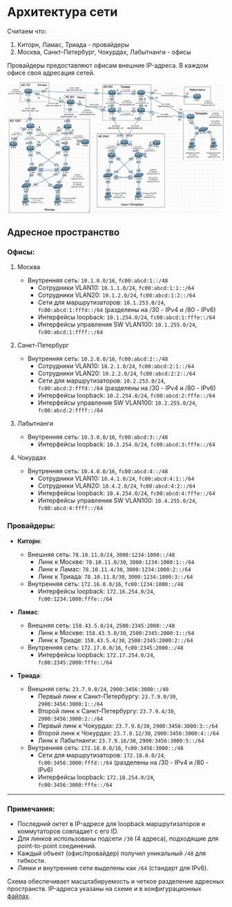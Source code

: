 # Архитектура сети

Считаем что:
1) Киторн, Ламас, Триада - провайдеры
2) Москва, Санкт-Петербург, Чокурдах, Лабытнанги - офисы

Провайдеры предоставляют офисам внешние IP-адреса.
В каждом офисе своя адресация сетей.

![hw04-1](./images/hw04-1.png)

## Адресное пространство

### Офисы:
1. Москва  
   - Внутренняя сеть: `10.1.0.0/16`, `fc00:abcd:1::/48`
     - Сотрудники VLAN10: `10.1.1.0/24`, `fc00:abcd:1:1::/64`
     - Сотрудники VLAN20: `10.1.2.0/24`, `fc00:abcd:1:2::/64`
     - Сети для маршрутизаторов: `10.1.253.0/24`, `fc00:abcd:1:fffd::/64` (разделены на /30 - IPv4 и /80 - IPv6)
     - Интерфейсы loopback: `10.1.254.0/24`, `fc00:abcd:1:fffe::/64`
     - Интерфейсы управления SW VLAN100: `10.1.255.0/24`, `fc00:abcd:1:ffff::/64`

2. Санкт-Петербург
   - Внутренняя сеть: `10.2.0.0/16`, `fc00:abcd:2::/48`
     - Сотрудники VLAN10: `10.2.1.0/24`, `fc00:abcd:2:1::/64`
     - Сотрудники VLAN20: `10.2.2.0/24`, `fc00:abcd:2:2::/64`
     - Сети для маршрутизаторов: `10.2.253.0/24`, `fc00:abcd:2:fffd::/64` (разделены на /30 - IPv4 и /80 - IPv6)
     - Интерфейсы loopback: `10.2.254.0/24`, `fc00:abcd:2:fffe::/64`
     - Интерфейсы управления SW VLAN100: `10.2.255.0/24`, `fc00:abcd:2:ffff::/64`

3. Лабытнанги
   - Внутренняя сеть: `10.3.0.0/16`, `fc00:abcd:3::/48`
     - Интерфейсы loopback: `10.3.254.0/24`, `fc00:abcd:3:fffe::/64`

4. Чокурдах
   - Внутренняя сеть: `10.4.0.0/16`, `fc00:abcd:4::/48`
     - Сотрудники VLAN10: `10.4.1.0/24`, `fc00:abcd:4:1::/64`
     - Сотрудники VLAN20: `10.4.2.0/24`, `fc00:abcd:4:2::/64`
     - Интерфейсы loopback: `10.4.254.0/24`, `fc00:abcd:4:fffe::/64`
     - Интерфейсы управления SW VLAN100: `10.4.255.0/24`, `fc00:abcd:4:ffff::/64`

### Провайдеры:
- **Киторн**:  
  - Внешняя сеть: `78.10.11.0/24`, `3000:1234:1000::/48`
    - Линк к Москве: `78.10.11.0/30`, `3000:1234:1000:1::/64`
    - Линк к Ламас: `78.10.11.4/30`, `3000:1234:1000:2::/64`
    - Линк к Триада: `78.10.11.8/30`, `3000:1234:1000:3::/64`
  - Внутренняя сеть: `172.16.0.0/16`, `fc00:1234:1000::/48`
     - Интерфейсы loopback: `172.16.254.0/24`, `fc00:1234:1000:fffe::/64`

- **Ламас**:
  - Внешняя сеть: `158.43.5.0/24`, `2500:2345:2000::/48`
    - Линк к Москве: `158.43.5.0/30`, `2500:2345:2000:1::/64`
    - Линк к Триаде: `158.43.5.4/30`, `2500:2345:2000:2::/64`
  - Внутренняя сеть: `172.17.0.0/16`, `fc00:2345:2000::/48`
     - Интерфейсы loopback: `172.17.254.0/24`, `fc00:2345:2000:fffe::/64`

- **Триада**:  
   - Внешняя сеть: `23.7.9.0/24`, `2900:3456:3000::/48`
     - Первый линк к Санкт-Петербургу: `23.7.9.0/30`, `2900:3456:3000:1::/64`
     - Второй линк к Санкт-Петербургу: `23.7.9.4/30`, `2900:3456:3000:2::/64`
     - Первый линк к Чокурдах: `23.7.9.8/30`, `2900:3456:3000:3::/64`
     - Второй линк к Чокурдах: `23.7.9.12/30`, `2900:3456:3000:4::/64`
     - Линк к Лабытнанги: `23.7.9.16/30`, `2900:3456:3000:5::/64`
  - Внутренняя сеть: `172.18.0.0/16`, `fc00:3456:3000::/48`
     - Сети для маршрутизаторов: `172.18.0.0/24`, `fc00:3456:3000:fffd::/64` (разделены на /30 - IPv4 и /80 - IPv6)
     - Интерфейсы loopback: `172.18.254.0/24`, `fc00:3456:3000:fffe::/64`

---

### Примечания:
   - Последний октет в IP-адресе для loopback маршрутизаторов и коммутаторов совпадает с его ID.
   - Для линков использованы подсети `/30` (4 адреса), подходящие для point-to-point соединений.
   - Каждый объект (офис/провайдер) получил уникальный `/48` для гибкости.
   - Линки и внутренние сети выделены как `/64` (стандарт для IPv6).

Схема обеспечивает масштабируемость и четкое разделение адресных пространств.
IP-адреса указаны на схеме и в конфигурационных [файлах](./conf).
